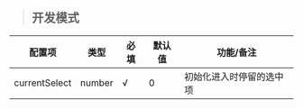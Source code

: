 > ## 开发模式

| 配置项 | 类型 | 必填 | 默认值 | 功能/备注 |
| --- | --- | --- | --- | --- |
| currentSelect | number | √ | 0 | 初始化进入时停留的选中项 |






